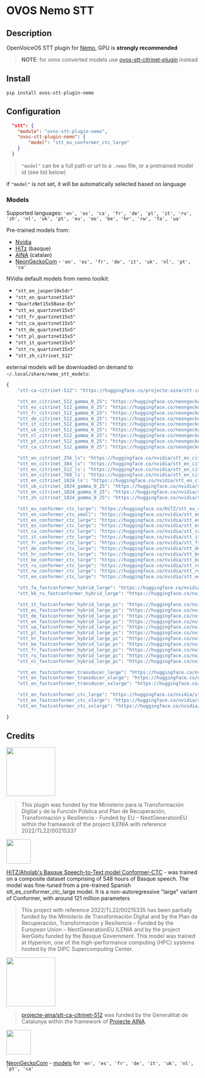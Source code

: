 # OVOS Nemo STT


## Description

OpenVoiceOS STT plugin for [Nemo](https://docs.nvidia.com/nemo-framework/user-guide/latest/nemotoolkit/asr/models.html), GPU is **strongly recommended**


> **NOTE**: for onnx converted models use [ovos-stt-citrinet-plugin](https://github.com/OpenVoiceOS/ovos-stt-plugin-citrinet) instead

## Install

`pip install ovos-stt-plugin-nemo`

## Configuration

```json
  "stt": {
    "module": "ovos-stt-plugin-nemo",
    "ovos-stt-plugin-nemo": {
        "model": "stt_eu_conformer_ctc_large"
    }
  }
```

> `"model"` can be a full path or url to a `.nemo` file, or a pretrained model id (see list below)

if `"model"` is not set, it will be automatically selected based on language

### Models

Supported languages: `'en', 'es', 'ca', 'fr', 'de', 'pl', 'it', 'ru', 'zh', 'nl', 'uk', 'pt', 'eu', 'eo', 'be', 'hr', 'rw', 'fa', 'ua'`

Pre-trained models from:
- [Nvidia](https://ngc.nvidia.com/catalog/models/nvidia:nemospeechmodels)
- [HiTz](https://huggingface.co/HiTZ/stt_eu_conformer_ctc_large) (basque)
- [AINA](https://huggingface.co/projecte-aina/stt-ca-citrinet-512) (catalan)
- [NeonGeckoCom](https://huggingface.co/collections/neongeckocom/neon-stt-663ca3c1a55b063463cb0167) - `'en', 'es', 'fr', 'de', 'it', 'uk', 'nl', 'pt', 'ca'`

NVidia default models from nemo toolkit:
- `"stt_en_jasper10x5dr"`
- `"stt_en_quartznet15x5"`
- `"QuartzNet15x5Base-En"`
- `"stt_es_quartznet15x5"`
- `"stt_fr_quartznet15x5"`
- `"stt_ca_quartznet15x5"`
- `"stt_de_quartznet15x5"`
- `"stt_pl_quartznet15x5"`
- `"stt_it_quartznet15x5"`
- `"stt_ru_quartznet15x5"`
- `"stt_zh_citrinet_512"`

external models will be downloaded on demand to `~/.local/share/nemo_stt_models`:

```python
{
    "stt-ca-citrinet-512": "https://huggingface.co/projecte-aina/stt-ca-citrinet-512/resolve/main/stt-ca-citrinet-512.nemo",

    "stt_en_citrinet_512_gamma_0_25": "https://huggingface.co/neongeckocom/stt_en_citrinet_512_gamma_0_25/resolve/main/stt_en_citrinet_512_gamma_0_25.nemo",
    "stt_es_citrinet_512_gamma_0_25": "https://huggingface.co/neongeckocom/stt_es_citrinet_512_gamma_0_25/resolve/main/stt_es_citrinet_512_gamma_0_25.nemo",
    "stt_fr_citrinet_512_gamma_0_25": "https://huggingface.co/neongeckocom/stt_fr_citrinet_512_gamma_0_25/resolve/main/stt_fr_citrinet_512_gamma_0_25.nemo",
    "stt_de_citrinet_512_gamma_0_25": "https://huggingface.co/neongeckocom/stt_de_citrinet_512_gamma_0_25/resolve/main/stt_de_citrinet_512_gamma_0_25.nemo",
    "stt_it_citrinet_512_gamma_0_25": "https://huggingface.co/neongeckocom/stt_it_citrinet_512_gamma_0_25/resolve/main/stt_it_citrinet_512_gamma_0_25.nemo",
    "stt_uk_citrinet_512_gamma_0_25": "https://huggingface.co/neongeckocom/stt_uk_citrinet_512_gamma_0_25/resolve/main/stt_uk_citrinet_512_gamma_0_25.nemo",
    "stt_nl_citrinet_512_gamma_0_25": "https://huggingface.co/neongeckocom/stt_nl_citrinet_512_gamma_0_25/resolve/main/stt_nl_citrinet_512_gamma_0_25.nemo",
    "stt_pt_citrinet_512_gamma_0_25": "https://huggingface.co/neongeckocom/stt_pt_citrinet_512_gamma_0_25/resolve/main/stt_pt_citrinet_512_gamma_0_25.nemo",
    "stt_ca_citrinet_512_gamma_0_25": "https://huggingface.co/neongeckocom/stt_ca_citrinet_512_gamma_0_25/resolve/main/stt_ca_citrinet_512_gamma_0_25.nemo",

    "stt_en_citrinet_256_ls": "https://huggingface.co/nvidia/stt_en_citrinet_256_ls/resolve/main/stt_en_citrinet_256_ls.nemo",
    "stt_en_citrinet_384_ls": "https://huggingface.co/nvidia/stt_en_citrinet_384_ls/resolve/main/stt_en_citrinet_384_ls.nemo",
    'stt_en_citrinet_512_ls': "https://huggingface.co/nvidia/stt_en_citrinet_512_ls/resolve/main/stt_en_citrinet_512_ls.nemo",
    'stt_en_citrinet_768_ls': "https://huggingface.co/nvidia/stt_en_citrinet_768_ls/resolve/main/stt_en_citrinet_768_ls.nemo",
    'stt_en_citrinet_1024_ls': "https://huggingface.co/nvidia/stt_en_citrinet_1024_ls/resolve/main/stt_en_citrinet_1024_ls.nemo",
    "stt_uk_citrinet_1024_gamma_0_25": "https://huggingface.co/nvidia/stt_uk_citrinet_1024_gamma_0_25/resolve/main/stt_uk_citrinet_1024_gamma_0_25.nemo",
    "stt_en_citrinet_1024_gamma_0_25": "https://huggingface.co/nvidia/stt_en_citrinet_1024_gamma_0_25/resolve/main/stt_en_citrinet_1024_gamma_0_25.nemo",
    "stt_zh_citrinet_1024_gamma_0_25": "https://huggingface.co/nvidia/stt_zh_citrinet_1024_gamma_0_25/resolve/main/stt_zh_citrinet_1024_gamma_0_25.nemo",

    "stt_eu_conformer_ctc_large": "https://huggingface.co/HiTZ/stt_eu_conformer_ctc_large/resolve/main/stt_eu_conformer_ctc_large.nemo",
    "stt_en_conformer_ctc_small": "https://huggingface.co/nvidia/stt_en_conformer_ctc_small/resolve/main/stt_en_conformer_ctc_small.nemo",
    "stt_en_conformer_ctc_large": "https://huggingface.co/nvidia/stt_en_conformer_ctc_large/resolve/main/stt_en_conformer_ctc_large.nemo",
    "stt_es_conformer_ctc_large": "https://huggingface.co/nvidia/stt_es_conformer_ctc_large/resolve/main/stt_es_conformer_ctc_large.nemo",
    "stt_ca_conformer_ctc_large": "https://huggingface.co/nvidia/stt_ca_conformer_ctc_large/resolve/main/stt_ca_conformer_ctc_large.nemo",
    "stt_it_conformer_ctc_large": "https://huggingface.co/nvidia/stt_it_conformer_ctc_large/resolve/main/stt_it_conformer_ctc_large.nemo",
    "stt_fr_conformer_ctc_large": "https://huggingface.co/nvidia/stt_fr_conformer_ctc_large/resolve/main/stt_fr_conformer_ctc_large.nemo",
    "stt_de_conformer_ctc_large": "https://huggingface.co/nvidia/stt_de_conformer_ctc_large/resolve/main/stt_de_conformer_ctc_large.nemo",
    "stt_hr_conformer_ctc_large": "https://huggingface.co/nvidia/stt_be_conformer_ctc_large/resolve/main/stt_hr_conformer_ctc_large.nemo",
    "stt_be_conformer_ctc_large": "https://huggingface.co/nvidia/stt_be_conformer_ctc_large/resolve/main/stt_be_conformer_ctc_large.nemo",
    "stt_ru_conformer_ctc_large": "https://huggingface.co/nvidia/stt_ru_conformer_ctc_large/resolve/main/stt_ru_conformer_ctc_large.nemo",
    "stt_rw_conformer_ctc_large": "https://huggingface.co/nvidia/stt_rw_conformer_ctc_large/resolve/main/stt_rw_conformer_ctc_large.nemo",
    "stt_eo_conformer_ctc_large": "https://huggingface.co/nvidia/stt_eo_conformer_ctc_large/resolve/main/stt_eo_conformer_ctc_large.nemo",

    "stt_fa_fastconformer_hybrid_large": "https://huggingface.co/nvidia/stt_fa_fastconformer_hybrid_large/resolve/main/stt_fa_fastconformer_hybrid_large.nemo",
    "stt_kk_ru_fastconformer_hybrid_large": "https://huggingface.co/nvidia/stt_kk_ru_fastconformer_hybrid_large/resolve/main/stt_kk_ru_fastconformer_hybrid_large.nemo",

    "stt_it_fastconformer_hybrid_large_pc": "https://huggingface.co/nvidia/stt_it_fastconformer_hybrid_large_pc/resolve/main/stt_it_fastconformer_hybrid_large_pc.nemo",
    "stt_es_fastconformer_hybrid_large_pc": "https://huggingface.co/nvidia/stt_es_fastconformer_hybrid_large_pc/resolve/main/stt_es_fastconformer_hybrid_large_pc.nemo",
    "stt_de_fastconformer_hybrid_large_pc": "https://huggingface.co/nvidia/stt_de_fastconformer_hybrid_large_pc/resolve/main/stt_de_fastconformer_hybrid_large_pc.nemo",
    "stt_en_fastconformer_hybrid_large_pc": "https://huggingface.co/nvidia/stt_en_fastconformer_hybrid_large_pc/resolve/main/stt_en_fastconformer_hybrid_large_pc.nemo",
    "stt_ua_fastconformer_hybrid_large_pc": "https://huggingface.co/nvidia/stt_ua_fastconformer_hybrid_large_pc/resolve/main/stt_ua_fastconformer_hybrid_large_pc.nemo",
    "stt_pl_fastconformer_hybrid_large_pc": "https://huggingface.co/nvidia/stt_pl_fastconformer_hybrid_large_pc/resolve/main/stt_pl_fastconformer_hybrid_large_pc.nemo",
    "stt_hr_fastconformer_hybrid_large_pc": "https://huggingface.co/nvidia/stt_hr_fastconformer_hybrid_large_pc/resolve/main/stt_hr_fastconformer_hybrid_large_pc.nemo",
    "stt_be_fastconformer_hybrid_large_pc": "https://huggingface.co/nvidia/stt_be_fastconformer_hybrid_large_pc/resolve/main/stt_be_fastconformer_hybrid_large_pc.nemo",
    "stt_fr_fastconformer_hybrid_large_pc": "https://huggingface.co/nvidia/stt_fr_fastconformer_hybrid_large_pc/resolve/main/stt_fr_fastconformer_hybrid_large_pc.nemo",
    "stt_ru_fastconformer_hybrid_large_pc": "https://huggingface.co/nvidia/stt_ru_fastconformer_hybrid_large_pc/resolve/main/stt_ru_fastconformer_hybrid_large_pc.nemo",
    "stt_nl_fastconformer_hybrid_large_pc": "https://huggingface.co/nvidia/stt_nl_fastconformer_hybrid_large_pc/resolve/main/stt_nl_fastconformer_hybrid_large_pc.nemo",

    "stt_en_fastconformer_transducer_large": "https://huggingface.co/nvidia/stt_en_fastconformer_transducer_large/resolve/main/stt_en_fastconformer_transducer_large.nemo",
    "stt_en_fastconformer_transducer_xlarge": "https://huggingface.co/nvidia/stt_en_fastconformer_transducer_xlarge/resolve/main/stt_en_fastconformer_transducer_xlarge.nemo",
    "stt_en_fastconformer_transducer_xxlarge": "https://huggingface.co/nvidia/stt_en_fastconformer_transducer_xxlarge/resolve/main/stt_en_fastconformer_transducer_xxlarge.nemo",

    "stt_en_fastconformer_ctc_large": "https://huggingface.co/nvidia/stt_en_fastconformer_ctc_large/resolve/main/stt_en_fastconformer_ctc_large.nemo",
    "stt_en_fastconformer_ctc_xlarge": "https://huggingface.co/nvidia/stt_en_fastconformer_ctc_xlarge/resolve/main/stt_en_fastconformer_ctc_xlarge.nemo",
    "stt_en_fastconformer_ctc_xxlarge": "https://huggingface.co/nvidia/stt_en_fastconformer_ctc_xxlarge/resolve/main/stt_en_fastconformer_ctc_xxlarge.nemo",

}
```

## Credits

<img src="img.png" width="128"/>

> This plugin was funded by the Ministerio para la Transformación Digital y de la Función Pública and Plan de Recuperación, Transformación y Resiliencia - Funded by EU – NextGenerationEU within the framework of the project ILENIA with reference 2022/TL22/00215337

<img src="img_1.png"  width="64"/>

[HiTZ/Aholab's Basque Speech-to-Text model Conformer-CTC](https://huggingface.co/HiTZ/stt_eu_conformer_ctc_large) - was trained on a composite dataset comprising of 548 hours of Basque speech. The model was fine-tuned from a pre-trained Spanish stt_es_conformer_ctc_large model. It is a non-autoregressive "large" variant of Conformer, with around 121 million parameters

> This project with reference 2022/TL22/00215335 has been partially funded by the Ministerio de Transformación Digital and by the Plan de Recuperación, Transformación y Resiliencia – Funded by the European Union – NextGenerationEU ILENIA and by the project IkerGaitu funded by the Basque Government. This model was trained at Hyperion, one of the high-performance computing (HPC) systems hosted by the DIPC Supercomputing Center.

<img src="img_3.png"  width="128"/>

> [projecte-aina/stt-ca-citrinet-512](https://huggingface.co/projecte-aina/stt-ca-citrinet-512) was funded by the Generalitat de Catalunya within the framework of [Projecte AINA](https://politiquesdigitals.gencat.cat/ca/economia/catalonia-ai/aina).


<img src="img_2.png"  width="64"/>

[NeonGeckoCom](https://github.com/NeonGeckoCom) - [models](https://huggingface.co/collections/neongeckocom/neon-stt-663ca3c1a55b063463cb0167) for `'en', 'es', 'fr', 'de', 'it', 'uk', 'nl', 'pt', 'ca'`
